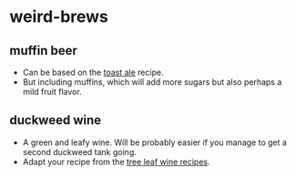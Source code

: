 # weird-brews

## muffin beer
* Can be based on the [toast ale](http://www.toastale.com/toast-ale-recipe/) recipe.  
* But including muffins, which will add more sugars but also perhaps a mild fruit flavor.

## duckweed wine
* A green and leafy wine. Will be probably easier if you manage to get a second duckweed tank going. 
* Adapt your recipe from the [tree leaf wine recipes](https://www.permaculture.co.uk/readers-solutions/how-make-tree-leaf-wines). 
